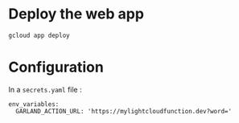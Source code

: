 # Deploy the web app

    gcloud app deploy
    
# Configuration

In a `secrets.yaml` file :

    env_variables:
      GARLAND_ACTION_URL: 'https://mylightcloudfunction.dev?word='    
      
      